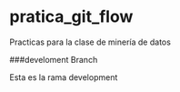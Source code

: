 # pratica_git_flow
Practicas para la clase de minería de datos

###develoment Branch

Esta es la rama development